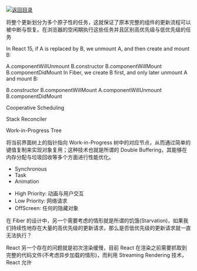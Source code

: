 [![返回目录](https://i.postimg.cc/50XLzC7C/image.png)](https://github.com/wx-chevalier/Web-Series)

将整个更新划分为多个原子性的任务，这就保证了原本完整的组件的更新流程可以被中断与恢复。在浏览器的空闲期执行这些任务并且区别高优先级与低优先级的任务

In React 15, if A is replaced by B, we unmount A, and then create and mount B:

A.componentWillUnmount
B.constructor
B.componentWillMount
B.componentDidMount
In Fiber, we create B first, and only later unmount A and mount B:

B.constructor
B.componentWillMount
A.componentWillUnmount
B.componentDidMount

Cooperative Scheduling

Stack Reconciler

Work-in-Progress Tree

将当前界面树上的指针指向 Work-in-Progress 树中的对应节点，从而通过简单的键值复制来实现对象复用；这种技术也就是所谓的 Double Buffering，其能够在内存分配与垃圾回收等多个方面进行性能优化。

- Synchronous
- Task
- Animation

* High Priority: 动画与用户交互
* Low Priority: 网络请求
* OffScreen: 任何的隐藏对象

在 Fiber 的设计中，另一个需要考虑的情形就是所谓的饥饿(Starvation)，如果我们持续性地存在大量的高优先级的更新请求，那么是否低优先级的更新请求就一直无法执行？

React 另一个存在的问题就是初次渲染缓慢，目前 React 在渲染之前需要抓取到完整的代码文件(不考虑异步加载的情形)，而利用 Streaming Rendering 技术，React 允许
